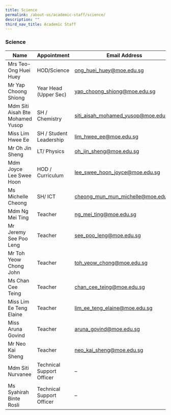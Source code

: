```yaml
---
title: Science
permalink: /about-us/academic-staff/science/
description: ""
third_nav_title: Academic Staff
---
```

### **Science**

| Name | Appointment | Email Address |
|---|---|---|
| Mrs Teo- Ong Huei Huey | HOD/Science |   [ong_huei_huey@moe.edu.sg](mailto:ong_huei_huey@moe.edu.sg) |
| Mr Yap Choong Shiong | Year Head (Upper Sec) |   [yap_choong_shiong@moe.edu.sg](mailto:yap_choong_shiong@moe.edu.sg) |
| Mdm Siti Aisah Bte Mohamed Yusop | SH / Chemistry |   [siti_aisah_mohamed_yusop@moe.edu.sg](mailto:siti_aisah_mohamed_yusop@moe.edu.sg) |
| Miss Lim Hwee Ee |  SH / Student Leadership | [lim_hwee_ee@moe.edu.sg](mailto:lim_hwee_ee@moe.edu.sg) |
| Mr Oh Jin Sheng | LT/ Physics |   [oh_jin_sheng@moe.edu.sg](mailto:oh_jin_sheng@moe.edu.sg) |
| Mdm Joyce Lee Swee Hoon |  HOD / Curriculum | [lee_swee_hoon_joyce@moe.edu.sg](mailto:lee_swee_hoon_joyce@moe.edu.sg) |
| Ms Michelle Cheong | SH/ ICT | [cheong_mun_mun_michelle@moe.edu.sg](mailto:cheong_mun_mun_michelle@moe.edu.sg) |
| Mdm Ng Mei Ting | Teacher |   [ng_mei_ting@moe.edu.sg](mailto:ng_mei_ting@moe.edu.sg) |
| Mr Jeremy See Poo Leng | Teacher |   [see_poo_leng@moe.edu.sg](mailto:see_poo_leng@moe.edu.sg) |
| Mr Toh Yeow Chong John | Teacher | [toh_yeow_chong@moe.edu.sg](mailto:toh_yeow_chong@moe.edu.sg) |
| Ms Chan Cee Teing | Teacher |   [chan_cee_teing@moe.edu.sg](mailto:chan_cee_teing@moe.edu.sg) |
| Miss Lim Ee Teng Elaine | Teacher |   [lim_ee_teng_elaine@moe.edu.sg](mailto:lim_ee_teng_elaine@moe.edu.sg) |
| Miss Aruna Govind | Teacher | [aruna_govind@moe.edu.sg](mailto:aruna_govind@moe.edu.sg) |
| Mr Neo Kai Sheng | Teacher | [neo_kai_sheng@moe.edu.sg](mailto:neo_kai_sheng@moe.edu.sg) |
| Mdm Siti Nurvanee | Technical Support Officer |  – |
| Ms Syahirah Binte Rosli | Technical Support Officer |  – |